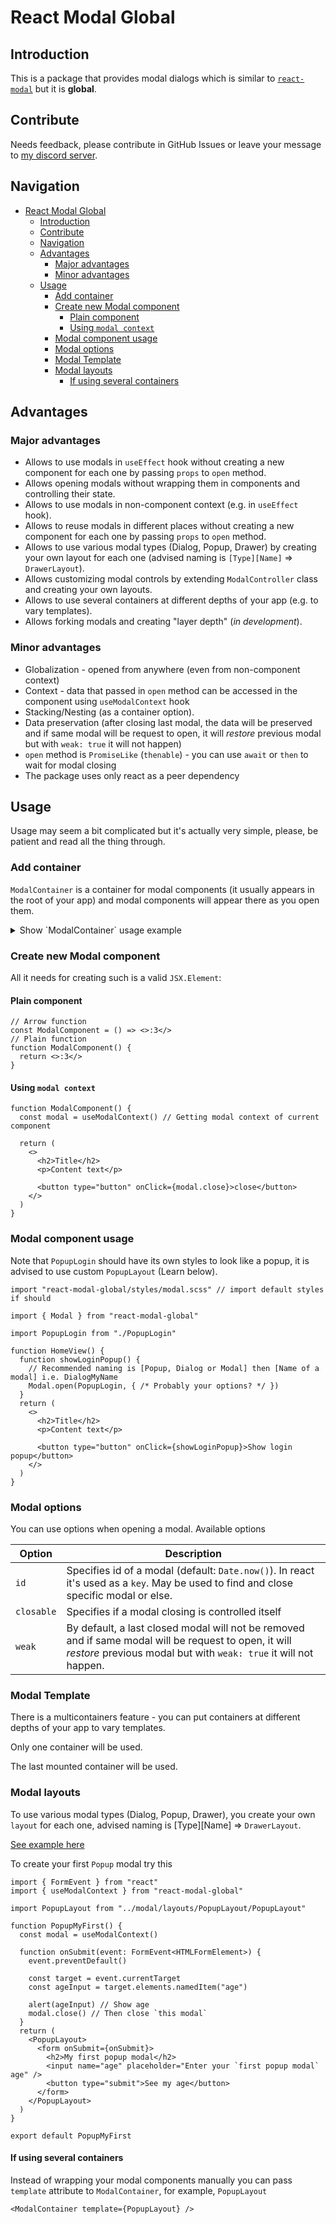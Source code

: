 # React Modal Global

## Introduction

This is a package that provides modal dialogs which is similar to [`react-modal`](https://www.npmjs.com/package/react-modal) but it is **global**.

## Contribute

Needs feedback, please contribute in GitHub Issues or leave your message to [my discord server](https://discord.gg/DCUWrRhvnt).

## Navigation

- [React Modal Global](#react-modal-global)
  - [Introduction](#introduction)
  - [Contribute](#contribute)
  - [Navigation](#navigation)
  - [Advantages](#advantages)
    - [Major advantages](#major-advantages)
    - [Minor advantages](#minor-advantages)
  - [Usage](#usage)
    - [Add container](#add-container)
    - [Create new Modal component](#create-new-modal-component)
      - [Plain component](#plain-component)
      - [Using `modal context`](#using-modal-context)
    - [Modal component usage](#modal-component-usage)
    - [Modal options](#modal-options)
    - [Modal Template](#modal-template)
    - [Modal layouts](#modal-layouts)
      - [If using several containers](#if-using-several-containers)

## Advantages

### Major advantages

- Allows to use modals in `useEffect` hook without creating a new component for each one by passing `props` to `open` method.
- Allows opening modals without wrapping them in components and controlling their state.
- Allows to use modals in non-component context (e.g. in `useEffect` hook).
- Allows to reuse modals in different places without creating a new component for each one by passing `props` to `open` method.
- Allows to use various modal types (Dialog, Popup, Drawer) by creating your own layout for each one (advised naming is `[Type][Name]` => `DrawerLayout`).
- Allows customizing modal controls by extending `ModalController` class and creating your own layouts.
- Allows to use several containers at different depths of your app (e.g. to vary templates).
- Allows forking modals and creating "layer depth" (_in development_).

### Minor advantages

- Globalization - opened from anywhere (even from non-component context)
- Context - data that passed in `open` method can be accessed in the component using `useModalContext` hook
- Stacking/Nesting (as a container option).
- Data preservation (after closing last modal, the data will be preserved and if same modal will be request to open, it will _restore_ previous modal but with `weak: true` it will not happen)
- `open` method is `PromiseLike` (`thenable`) - you can use `await` or `then` to wait for modal closing
- The package uses only react as a peer dependency

## Usage

Usage may seem a bit complicated but it's actually very simple, please, be patient and read all the thing through.

### Add container

`ModalContainer` is a container for modal components (it usually appears in the root of your app) and modal components will appear there as you open them.

<details>
<summary>Show `ModalContainer` usage example</summary>

```tsx
import React from "react"
import ReactDOM from "react-dom"
import { ModalContainer } from "react-modal-global"

function App() {
  return (
    <>
      {/* ... Other components ... */}
      <ModalContainer />
    </>
  )
}

ReactDOM.render(<App />, document.getElementById("root"))
```

</details>

### Create new Modal component

All it needs for creating such is a valid `JSX.Element`:

#### Plain component

```tsx
// Arrow function
const ModalComponent = () => <>:3</>
// Plain function
function ModalComponent() {
  return <>:3</>
}
```

#### Using `modal context`

```tsx
function ModalComponent() {
  const modal = useModalContext() // Getting modal context of current component

  return (
    <>
      <h2>Title</h2>
      <p>Content text</p>

      <button type="button" onClick={modal.close}>close</button>
    </>
  )
}
```

### Modal component usage

Note that `PopupLogin` should have its own styles to look like a popup, it is advised to use custom `PopupLayout` (Learn below).

```tsx
import "react-modal-global/styles/modal.scss" // import default styles if should

import { Modal } from "react-modal-global"

import PopupLogin from "./PopupLogin"

function HomeView() {
  function showLoginPopup() {
    // Recommended naming is [Popup, Dialog or Modal] then [Name of a modal] i.e. DialogMyName
    Modal.open(PopupLogin, { /* Probably your options? */ })
  }
  return (
    <>
      <h2>Title</h2>
      <p>Content text</p>

      <button type="button" onClick={showLoginPopup}>Show login popup</button>
    </>
  )
}
```

### Modal options

You can use options when opening a modal.
Available options

| Option     | Description                                                                                                                                                               |
| ---------- | ------------------------------------------------------------------------------------------------------------------------------------------------------------------------- |
| `id`       | Specifies id of a modal (default: `Date.now()`). In react it's used as a `key`. May be used to find and close specific modal or else.                                     |
| `closable` | Specifies if a modal closing is controlled itself                                                                                                                         |
| `weak`     | By default, a last closed modal will not be removed and if same modal will be request to open, it will _restore_ previous modal but with `weak: true` it will not happen. |

### Modal Template

There is a multicontainers feature - you can put containers at different depths of your app to vary templates.

Only one container will be used.

The last mounted container will be used.

### Modal layouts

To use various modal types (Dialog, Popup, Drawer), you create your own `layout` for each one, advised naming is [Type][Name] => `DrawerLayout`.

[See example here](./examples/PopupLayout)

To create your first `Popup` modal try this

```tsx
import { FormEvent } from "react"
import { useModalContext } from "react-modal-global"

import PopupLayout from "../modal/layouts/PopupLayout/PopupLayout"

function PopupMyFirst() {
  const modal = useModalContext()

  function onSubmit(event: FormEvent<HTMLFormElement>) {
    event.preventDefault()

    const target = event.currentTarget
    const ageInput = target.elements.namedItem("age")

    alert(ageInput) // Show age
    modal.close() // Then close `this modal`
  }
  return (
    <PopupLayout>
      <form onSubmit={onSubmit}>
        <h2>My first popup modal</h2>
        <input name="age" placeholder="Enter your `first popup modal` age" />
        <button type="submit">See my age</button>
      </form>
    </PopupLayout>
  )
}

export default PopupMyFirst

```

#### If using several containers

Instead of wrapping your modal components manually you can pass `template` attribute to `ModalContainer`, for example, `PopupLayout`

```tsx
<ModalContainer template={PopupLayout} />
```
